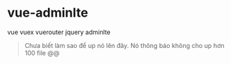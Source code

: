 # vue-adminlte
vue vuex vuerouter jquery adminlte

> Chưa biết làm sao để up nó lên đây. Nó thông báo không cho up hơn 100 file @@
